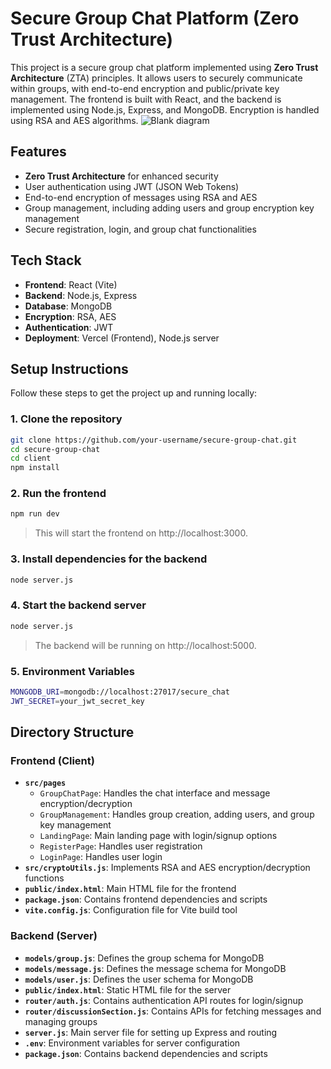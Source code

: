 # Secure Group Chat Platform (Zero Trust Architecture)

This project is a secure group chat platform implemented using **Zero Trust Architecture** (ZTA) principles. It allows users to securely communicate within groups, with end-to-end encryption and public/private key management. The frontend is built with React, and the backend is implemented using Node.js, Express, and MongoDB. Encryption is handled using RSA and AES algorithms.
![Blank diagram](https://github.com/user-attachments/assets/78337da1-9fb3-44aa-ae5a-a89e05420fce)

## Features

- **Zero Trust Architecture** for enhanced security
- User authentication using JWT (JSON Web Tokens)
- End-to-end encryption of messages using RSA and AES
- Group management, including adding users and group encryption key management
- Secure registration, login, and group chat functionalities

## Tech Stack

- **Frontend**: React (Vite)
- **Backend**: Node.js, Express
- **Database**: MongoDB
- **Encryption**: RSA, AES
- **Authentication**: JWT
- **Deployment**: Vercel (Frontend), Node.js server

## Setup Instructions

Follow these steps to get the project up and running locally:

### 1. **Clone the repository**

```bash
git clone https://github.com/your-username/secure-group-chat.git
cd secure-group-chat
cd client
npm install
```
### 2. **Run the frontend**
```bash
npm run dev
```
> This will start the frontend on http://localhost:3000.
### 3. **Install dependencies for the backend**
```bash
node server.js
```
### 4. Start the backend server
```bash
node server.js
```
>The backend will be running on http://localhost:5000.
### 5. Environment Variables
```bash
MONGODB_URI=mongodb://localhost:27017/secure_chat
JWT_SECRET=your_jwt_secret_key
```
## Directory Structure

### **Frontend (Client)**

- **`src/pages`**
  - `GroupChatPage`: Handles the chat interface and message encryption/decryption
  - `GroupManagement`: Handles group creation, adding users, and group key management
  - `LandingPage`: Main landing page with login/signup options
  - `RegisterPage`: Handles user registration
  - `LoginPage`: Handles user login
- **`src/cryptoUtils.js`**: Implements RSA and AES encryption/decryption functions
- **`public/index.html`**: Main HTML file for the frontend
- **`package.json`**: Contains frontend dependencies and scripts
- **`vite.config.js`**: Configuration file for Vite build tool

### **Backend (Server)**

- **`models/group.js`**: Defines the group schema for MongoDB
- **`models/message.js`**: Defines the message schema for MongoDB
- **`models/user.js`**: Defines the user schema for MongoDB
- **`public/index.html`**: Static HTML file for the server
- **`router/auth.js`**: Contains authentication API routes for login/signup
- **`router/discussionSection.js`**: Contains APIs for fetching messages and managing groups
- **`server.js`**: Main server file for setting up Express and routing
- **`.env`**: Environment variables for server configuration
- **`package.json`**: Contains backend dependencies and scripts
